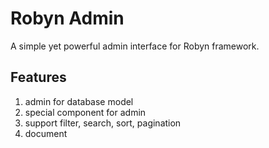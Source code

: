 # Robyn Admin

A simple yet powerful admin interface for Robyn framework.

## Features

1. admin for database model
2. special component for admin
3. support filter, search, sort, pagination
4. document

